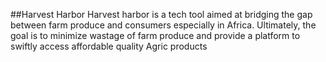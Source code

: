 ##Harvest Harbor 
Harvest harbor is a tech tool aimed at bridging the gap between farm produce and consumers especially in Africa. Ultimately, the goal is to minimize wastage of farm produce and provide a platform to swiftly access affordable quality Agric products
